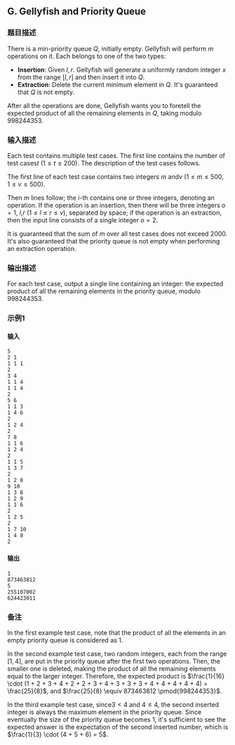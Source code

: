 ## G. Gellyfish and Priority Queue

### 题目描述

There is a min-priority queue $Q$, initially
empty. Gellyfish will perform $m$ operations
on it. Each belongs to one of the two types:

- **Insertion**: Given $l, r$. Gellyfish
  will generate a uniformly random integer $x$ from the range $[l, r]$ and then insert it into $Q$.
- **Extraction**: Delete the current minimum element in $Q$. It\'s guaranteed that $Q$ is not empty.

After all the operations are done, Gellyfish wants you to foretell the
expected product of all the remaining elements in $Q$, taking modulo $998244353$.

### 输入描述

Each test contains multiple test cases. The first line contains the
number of test cases$t$ ($1 \leq t \leq 200$). The description of the
test cases follows.

The first line of each test case contains two integers $m$ and$v$ ($1 \leq m \leq 500$, $1 \leq v \leq 500$).

Then $m$ lines follow; the $i$-th contains one or three integers,
denoting an operation. If the operation is an insertion, then there will
be three integers $o = 1$, $l$,$r$ ($1 \leq l \leq r \leq v$), separated by
space; if the operation is an extraction, then the input line consists
of a single integer $o = 2$.

It is guaranteed that the sum of $m$ over all
test cases does not exceed $2000$. It\'s also
guaranteed that the priority queue is not empty when performing an
extraction operation.

### 输出描述

For each test case, output a single line containing an integer: the
expected product of all the remaining elements in the priority queue,
modulo $998244353$.

### 示例1

#### 输入

```plain
5
2 1
1 1 1
2
3 4
1 1 4
1 1 4
2
5 6
1 1 3
1 4 6
2
1 2 4
2
7 8
1 1 6
1 2 4
2
1 1 5
1 3 7
2
1 2 8
9 10
1 3 8
1 2 9
1 1 6
2
1 2 5
2
1 7 10
1 4 8
2
```

#### 输出

```plain
1
873463812
5
255107002
624423011
```

### 备注

In the first example test case, note that the product of all the
elements in an empty priority queue is considered as $1$.

In the second example test case, two random integers, each from the
range $[1, 4]$, are put in the priority queue
after the first two operations. Then, the smaller one is deleted, making
the product of all the remaining elements equal to the larger integer.
Therefore, the expected product is $\frac{1}{16} \cdot (1 + 2 + 3 + 4 + 2 + 2 + 3 + 4 + 3 + 3 + 3 + 4 + 4 + 4 + 4 + 4) = \frac{25}{8}$,
and $\frac{25}{8} \equiv 873463812 \pmod{998244353}$.

In the third example test case, since$3 < 4$ and $4 \leq 4$, the second inserted integer
is always the maximum element in the priority queue. Since eventually
the size of the priority queue becomes $1$,
it\'s sufficient to see the expected answer is the expectation of the
second inserted number, which is $\frac{1}{3} \cdot (4 + 5 + 6) = 5$.
